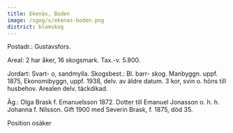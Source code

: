 ```yaml
---
title: Ekenäs, Boden
image: /sgog/s/ekenas-boden.png
district: blomskog
---
```


Postadr.: Gustavsfors.

Areal: 2 har åker, 16 skogsmark. Tax.-v. 5.800.

Jordart: Svart- o, sandmylla. Skogsbest.: Bl. barr- skog. Manbyggn. uppf. 1875,
Ekonomibyggn, uppf. 1938, delv. av äldre datum. 3 kor, svin o. höns till
husbehov. Arealen delv. täckdikad.

Äg.: Olga Brask f. Emanuelsson 1872. Dotter till Emanuel Jonasson o. h. h.
Johanna f. Nilsson. Gift 1900 med Severin Brask, f. 1875, död 35.

Position osäker
